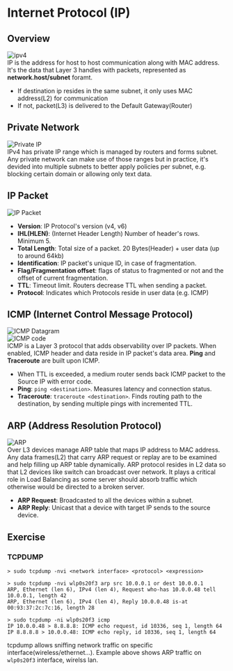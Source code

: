 # Internet Protocol (IP)
## Overview
![ipv4](https://i.imgur.com/8ZY9szA.jpg)  
 IP is the address for host to host communication along with MAC address. It's the data that Layer 3 handles with packets, represented as **network.host/subnet** foramt.
- If destination ip resides in the same subnet, it only uses MAC address(L2) for communication
- If not, packet(L3) is delivered to the Default Gateway(Router)

## Private Network
![Private IP](https://i.imgur.com/QarFwtr.jpg)  
 IPv4 has private IP range which is managed by routers and forms subnet. Any private network can make use of those ranges but in practice, it's devided into multiple subnets to better apply policies per subnet, e.g. blocking certain domain or allowing only text data.
  
## IP Packet
![IP Packet](https://i.imgur.com/YbOmhi9.png)  
- **Version**: IP Protocol's version (v4, v6)
- **IHL(HLEN)**: (Internet Header Length) Number of header's rows. Minimum 5.
- **Total Length**: Total size of a packet. 20 Bytes(Header) + user data (up to around 64kb)
- **Identification**: IP packet's unique ID, in case of fragmentation.
- **Flag/Fragmentation offset**: flags of status to fragmented or not and the offset of current fragmentation.
- **TTL**: Timeout limit. Routers decrease TTL when sending a packet.
- **Protocol**: Indicates which Protocols reside in user data (e.g. ICMP)

## ICMP (Internet Control Message Protocol)
![ICMP Datagram](https://download.huawei.com/mdl/image/download?uuid=9c21763198b14ae78941f0493a33605d)  
![ICMP code](https://static.javatpoint.com/tutorial/computer-network/images/icmp-protocol2.png)  
 ICMP is a Layer 3 protocol that adds observability over IP packets. When enabled, ICMP header and data reside in IP packet's data area. **Ping** and **Traceroute** are built upon ICMP.
 - When TTL is exceeded, a medium router sends back ICMP packet to the Source IP with error code.
 - **Ping**: `ping <destination>`. Measures latency and connection status.
 - **Traceroute**: `traceroute <destination>`. Finds routing path to the destination, by sending multiple pings with incremented TTL.

## ARP (Address Resolution Protocol)
![ARP](https://i.imgur.com/WfVpdfj.jpg)  
  Over L3 devices manage ARP table that maps IP address to MAC address. Any data frames(L2) that carry ARP request or replay are to be examined and help filling up ARP table dynamically. ARP protocol resides in L2 data so that L2 devices like switch can broadcast over network. It plays a critical role in Load Balancing as some server should absorb traffic which otherwise would be directed to a broken server.
- **ARP Request**: Broadcasted to all the devices within a subnet.
- **ARP Reply**: Unicast that a device with target IP sends to the source device.

## Exercise
### TCPDUMP
```shell
> sudo tcpdump -nvi <network interface> <protocol> <expression>

> sudo tcpdump -nvi wlp0s20f3 arp src 10.0.0.1 or dest 10.0.0.1
ARP, Ethernet (len 6), IPv4 (len 4), Request who-has 10.0.0.48 tell 10.0.0.1, length 42
ARP, Ethernet (len 6), IPv4 (len 4), Reply 10.0.0.48 is-at 00:93:37:2c:7c:16, length 28

> sudo tcpdump -ni wlp0s20f3 icmp
IP 10.0.0.48 > 8.8.8.8: ICMP echo request, id 10336, seq 1, length 64
IP 8.8.8.8 > 10.0.0.48: ICMP echo reply, id 10336, seq 1, length 64
```
tcpdump allows sniffing network traffic on specific interface(wireless/ethernet...). Example above shows ARP traffic on `wlp0s20f3` interface, wirelss lan.